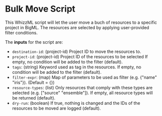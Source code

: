 # Bulk Move Script

This WhizzML script will let the user move a buch of resources to a
specific project in BigML. The resources are selected
by applying user-provided filter conditions.

The **inputs** for the script are:

* `destination-id`: (project-id) Project ID to move the resources to.
* `project-id`: (project-id) Project ID of the resources to be selected
  If empty, no condition will be added to the filter (default).
* `tags`: (string) Keyword used as tag in the resources. If empty, no
  condition will be added to the filter (default).
* `filter-expr`: (map) Map of parameters to be used as filter (e.g.
  {"name" "iris"}). (Default = {})
* `resource-types`: (list) Only resources that comply with these types
  are selected (e.g. ["source" "ensemble"]). If empty, all resource types
  will be returned (default).
* `dry-run`: (boolean) If true, nothing is changed and the IDs of the resources
  to be moved are logged (default).
